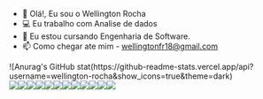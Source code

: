 - 👋 Olá!, Eu sou o Wellington Rocha
- 💻 Eu trabalho com Analise de dados
- 🌱 Eu estou cursando Engenharia de Software.
- 📫 Como chegar ate mim - wellingtonfr18@gmail.com
<div>
![Anurag's GitHub stat(https://github-readme-stats.vercel.app/api?username=wellington-rocha&show_icons=true&theme=dark)
</div>
<div>
<a href="https://www.youtube.com/@wellingtonrocha1386 target="_blank"><img src="https://img.shields.io/badge/WhatsApp-25D366?style=for-the-badge&logo=whatsapp&logoColor=white
<a href="https://www.youtube.com/@wellingtonrocha1386 target="_blank"><img src="https://img.shields.io/badge/Gmail-D14836?style=for-the-badge&logo=gmail&logoColor=white
<a href="https://www.youtube.com/@wellingtonrocha1386 target="_blank"><img src="https://img.shields.io/badge/LinkedIn-0077B5?style=for-the-badge&logo=linkedin&logoColor=white
<a href="https://www.youtube.com/@wellingtonrocha1386 target="_blank"><img src="https://img.shields.io/badge/Instagram-E4405F?style=for-the-badge&logo=instagram&logoColor=white
<a href="https://www.youtube.com/@wellingtonrocha1386 target="_blank"><img src="https://img.shields.io/badge/Gmail-D14836?style=for-the-badge&logo=gmail&logoColor=white
<a href="https://www.youtube.com/@wellingtonrocha1386 target="_blank"><img src="https://img.shields.io/badge/YouTube-FF0000?style=for-the-badge&logo=youtube&logoColor=white</div>
<a href="https://www.youtube.com/@wellingtonrocha1386 target="_blank"><img src="https://img.shields.io/badge/WhatsApp-25D366?style=for-the-badge&logo=whatsapp&logoColor=white
<a href="https://www.youtube.com/@wellingtonrocha1386 target="_blank"><img src="https://img.shields.io/badge/Gmail-D14836?style=for-the-badge&logo=gmail&logoColor=white
<a href="https://www.linkedin.com/in/wellfrocha target="_blank"><img src="https://img.shields.io/badge/LinkedIn-0077B5?style=for-the-badge&logo=linkedin&logoColor=white
<a href="https://www.instagram.com/wellington_frocha/ target="_blank"><img src="https://img.shields.io/badge/Instagram-E4405F?style=for-the-badge&logo=instagram&logoColor=white
<a href="https://wellingtonfr18@gmail.com target="_blank"><img src="https://img.shields.io/badge/Gmail-D14836?style=for-the-badge&logo=gmail&logoColor=white"
<a href="https://www.youtube.com/@wellingtonrocha1386 target="_blank"><img src="https://img.shields.io/badge/YouTube-FF0000?style=for-the-badge&logo=youtube&logoColor=white"
</div>
